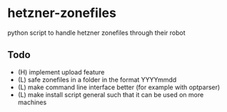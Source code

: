 hetzner-zonefiles
=================

python script to handle hetzner zonefiles through their robot

Todo
----

* (H) implement upload feature
* (L) safe zonefiles in a folder in the format YYYYmmdd
* (L) make command line interface better (for example with optparser)
* (L) make install script general such that it can be used on more machines